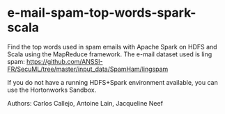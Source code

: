 # e-mail-spam-top-words-spark-scala
Find the top words used in spam emails with Apache Spark on HDFS and Scala using the MapReduce framework.
The e-mail dataset used is ling spam: https://github.com/ANSSI-FR/SecuML/tree/master/input_data/SpamHam/lingspam

If you do not have a running HDFS+Spark environment available, you can use the Hortonworks Sandbox.

Authors: Carlos Callejo, Antoine Lain, Jacqueline Neef
